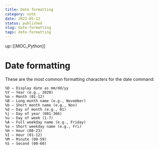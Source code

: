 ```yaml
---
title: Date formatting
category: note
date: 2022-05-12
status: published
slug: date-formatting
tags: date-formatting
---
```

up::[[MOC_Python]]

# Date formatting

These are the most common formatting characters for the date command:

```text
%D – Display date as mm/dd/yy
%Y – Year (e.g., 2020)
%m – Month (01-12)
%B – Long month name (e.g., November)
%b – Short month name (e.g., Nov)
%d – Day of month (e.g., 01)
%j – Day of year (001-366)
%u – Day of week (1-7)
%A – Full weekday name (e.g., Friday)
%a – Short weekday name (e.g., Fri)
%H – Hour (00-23)
%I – Hour (01-12)
%M – Minute (00-59)
%S – Second (00-60)
```
